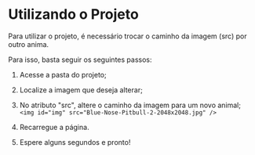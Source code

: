
# Utilizando o Projeto 

Para utilizar o projeto, é necessário trocar o caminho da imagem (src) por outro anima. 

Para isso, basta seguir os seguintes passos: 
1. Acesse a pasta do projeto; 
2. Localize a imagem que deseja alterar; 
3. No atributo "src", altere o caminho da imagem para um novo animal; 
```<img id="img" src="Blue-Nose-Pitbull-2-2048x2048.jpg" />```

5. Recarregue a página. 
6. Espere alguns segundos e pronto!